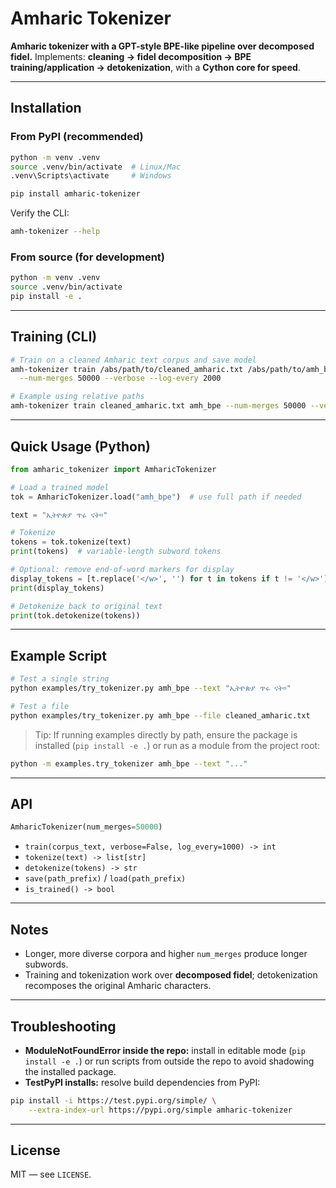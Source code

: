 # Amharic Tokenizer

**Amharic tokenizer with a GPT-style BPE-like pipeline over decomposed fidel.**
Implements: **cleaning → fidel decomposition → BPE training/application → detokenization**, with a **Cython core for speed**.

---

## Installation

### From PyPI (recommended)

```bash
python -m venv .venv
source .venv/bin/activate  # Linux/Mac
.venv\Scripts\activate     # Windows

pip install amharic-tokenizer
```

Verify the CLI:

```bash
amh-tokenizer --help
```

### From source (for development)

```bash
python -m venv .venv
source .venv/bin/activate
pip install -e .
```

---

## Training (CLI)

```bash
# Train on a cleaned Amharic text corpus and save model
amh-tokenizer train /abs/path/to/cleaned_amharic.txt /abs/path/to/amh_bpe \
  --num-merges 50000 --verbose --log-every 2000

# Example using relative paths
amh-tokenizer train cleaned_amharic.txt amh_bpe --num-merges 50000 --verbose --log-every 2000
```

---

## Quick Usage (Python)

```python
from amharic_tokenizer import AmharicTokenizer

# Load a trained model
tok = AmharicTokenizer.load("amh_bpe")  # use full path if needed

text = "ኢትዮጵያ ጥሩ ናት።"

# Tokenize
tokens = tok.tokenize(text)
print(tokens)  # variable-length subword tokens

# Optional: remove end-of-word markers for display
display_tokens = [t.replace('</w>', '') for t in tokens if t != '</w>']
print(display_tokens)

# Detokenize back to original text
print(tok.detokenize(tokens))
```

---

## Example Script

```bash
# Test a single string
python examples/try_tokenizer.py amh_bpe --text "ኢትዮጵያ ጥሩ ናት።"

# Test a file
python examples/try_tokenizer.py amh_bpe --file cleaned_amharic.txt
```

> Tip: If running examples directly by path, ensure the package is installed (`pip install -e .`)
> or run as a module from the project root:

```bash
python -m examples.try_tokenizer amh_bpe --text "..."
```

---

## API

```python
AmharicTokenizer(num_merges=50000)
```

* `train(corpus_text, verbose=False, log_every=1000) -> int`
* `tokenize(text) -> list[str]`
* `detokenize(tokens) -> str`
* `save(path_prefix)` / `load(path_prefix)`
* `is_trained() -> bool`

---

## Notes

* Longer, more diverse corpora and higher `num_merges` produce longer subwords.
* Training and tokenization work over **decomposed fidel**; detokenization recomposes the original Amharic characters.

---

## Troubleshooting

* **ModuleNotFoundError inside the repo:** install in editable mode (`pip install -e .`)
  or run scripts from outside the repo to avoid shadowing the installed package.
* **TestPyPI installs:** resolve build dependencies from PyPI:

```bash
pip install -i https://test.pypi.org/simple/ \
    --extra-index-url https://pypi.org/simple amharic-tokenizer
```

---

## License

MIT — see `LICENSE`.
